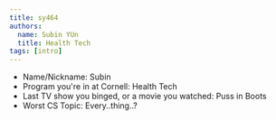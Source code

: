 ```yaml
---
title: sy464
authors:
  name: Subin YUn
  title: Health Tech
tags: [intro]
---
```


- Name/Nickname: Subin
- Program you're in at Cornell: Health Tech
- Last TV show you binged, or a movie you watched: Puss in Boots
- Worst CS Topic: Every..thing..?
